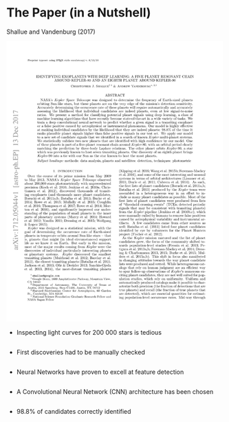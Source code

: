 # The Paper (in a Nutshell)

Shallue and Vandenburg (2017)

<div class="grid grid-cols-2 justify-center justify-items-center items-start">
<div>  
<a href="https://arxiv.org/pdf/1712.05044" target="_blank">
  <img src="/images/1712.05044v1-01.png" class="max-h-100 shadow-xl hover:shadow-2xl ease-in-out duration-400" />
</a>
</div>
<div class="mt-5 list">

* Inspecting light curves for 200 000 stars is tedious
* First discoveries had to be manually checked
* Neural Networks have proven to excell at feature detection
* A Convolutional Neural Network (CNN) architecture has been chosen
* 98.8% of candidates correctly identified 

</div>
</div>

<style>
  a {
    border-style: none !important;
  }

  a:hover {
    border-style: none !important;
  }

  .list li{
    margin-bottom: 1.8rem !important;
  }
</style>